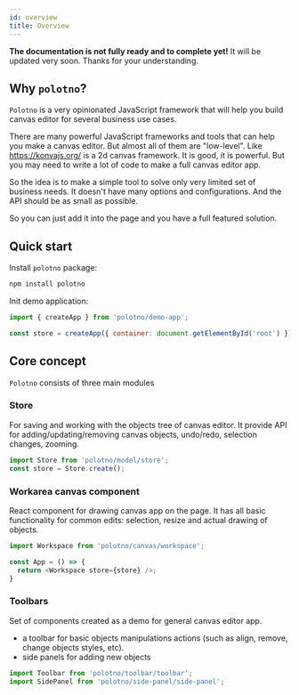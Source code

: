 ```yaml
---
id: overview
title: Overview
---
```


**The documentation is not fully ready and to complete yet!** It will be updated very soon. Thanks for your understanding.

## Why `polotno`?

`Polotno` is a very opinionated JavaScript framework that will help you build canvas editor for several business use cases.

There are many powerful JavaScript frameworks and tools that can help you make a canvas editor. But almost all of them are "low-level". Like https://konvajs.org/ is a 2d canvas framework. It is good, it is powerful. But you may need to write a lot of code to make a full canvas editor app.

So the idea is to make a simple tool to solve only very limited set of business needs. It doesn't have many options and configurations. And the API should be as small as possible.

So you can just add it into the page and you have a full featured solution.

## Quick start

Install `polotno` package:

```bash
npm install polotno
```

Init demo application:


```js
import { createApp } from 'polotno/demo-app';

const store = createApp({ container: document.getElementById('root') });
```

## Core concept

`Polotno` consists of three main modules


### Store

For saving and working with the objects tree of canvas editor. It provide API for adding/updating/removing canvas objects, undo/redo, selection changes, zooming.

```js
import Store from 'polotno/model/store';
const store = Store.create();
```



### Workarea canvas component

React component for drawing canvas app on the page. It has all basic functionality for common edits: selection, resize and actual drawing of objects.

```js
import Workspace from 'polotno/canvas/workspace';

const App = () => {
  return <Workspace store={store} />;
}
```

### Toolbars

Set of components created as a demo for general canvas editor app.
- a toolbar for basic objects manipulations actions (such as align, remove, change objects styles, etc).
- side panels for adding new objects

```js
import Toolbar from 'polotno/toolbar/toolbar';
import SidePanel from 'polotno/side-panel/side-panel';
```